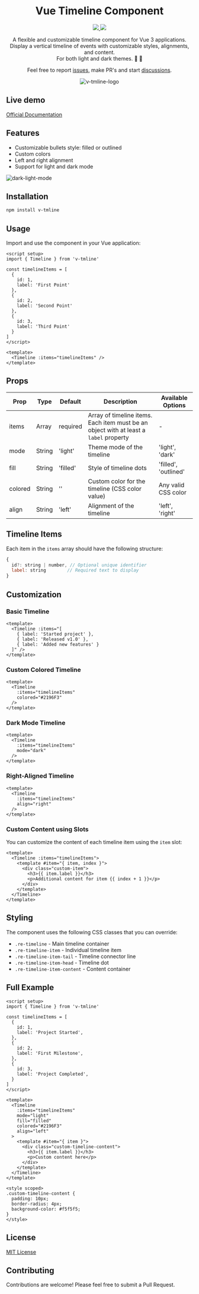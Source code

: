 <h1 align="center">
  Vue Timeline Component
</h1>
<p align="center">
  <a href="https://github.com/ir3ne/v-tmline/">
    <img src="https://img.shields.io/badge/release-v1.3.6-bada55%20
	">
  </a>
  <a href="https://www.npmjs.com/package/v-tmline">
    <img src="https://img.shields.io/badge/unpacked_size-14.7_kB-bada55%20">
  </a>
<p>

<p align="center">
 A flexible and customizable timeline component for Vue 3 applications.<br> Display a vertical timeline of events with customizable styles, alignments, and content. <br>For both light and dark themes. 🌝 🌚
<p>

<p align="center">
  Feel free to report <a href="https://github.com/ir3ne/v-tmline/issues/new?template=Blank+issue">issues</a>, make PR's and start <a href="https://github.com/ir3ne/v-tmline/discussions/new/choose">discussions</a>.
<p>

<p align="center">
  <img src="https://raw.githubusercontent.com/ir3ne/v-tmline/main/docs/public/logo.svg" alt="v-tmline-logo">
</p>

## Live demo

[Official Documentation](https://ir3ne.github.io/v-tmline/)

## Features

- Customizable bullets style: filled or outlined
- Custom colors
- Left and right alignment
- Support for light and dark mode

![dark-light-mode](https://raw.githubusercontent.com/ir3ne/v-tmline/edc69d434e40ed269690d530bc5f67e48010b4ef/assets/dark-light-mode.png)

## Installation

```bash
npm install v-tmline
```

## Usage

Import and use the component in your Vue application:

```vue
<script setup>
import { Timeline } from 'v-tmline'

const timelineItems = [
  {
	id: 1,
	label: 'First Point'
  },
  {
	id: 2,
	label: 'Second Point'
  },
  {
	id: 3,
	label: 'Third Point'
  }
]
</script>

<template>
  <Timeline :items="timelineItems" />
</template>
```

## Props

| Prop | Type | Default | Description | Available Options |
|------|------|---------|-------------|-------------------|
| items | Array | required | Array of timeline items. Each item must be an object with at least a `label` property | - |
| mode | String | 'light' | Theme mode of the timeline | 'light', 'dark' |
| fill | String | 'filled' | Style of timeline dots | 'filled', 'outlined' |
| colored | String | '' | Custom color for the timeline (CSS color value) | Any valid CSS color |
| align | String | 'left' | Alignment of the timeline | 'left', 'right' |

## Timeline Items

Each item in the `items` array should have the following structure:

```javascript
{
  id?: string | number, // Optional unique identifier
  label: string        // Required text to display
}
```

## Customization

### Basic Timeline

```vue
<template>
  <Timeline :items="[
    { label: 'Started project' },
    { label: 'Released v1.0' },
    { label: 'Added new features' }
  ]" />
</template>
```

### Custom Colored Timeline

```vue
<template>
  <Timeline
    :items="timelineItems"
    colored="#2196F3"
  />
</template>
```

### Dark Mode Timeline

```vue
<template>
  <Timeline
    :items="timelineItems"
    mode="dark"
  />
</template>
```

### Right-Aligned Timeline

```vue
<template>
  <Timeline
    :items="timelineItems"
    align="right"
  />
</template>
```

### Custom Content using Slots

You can customize the content of each timeline item using the `item` slot:

```vue
<template>
  <Timeline :items="timelineItems">
    <template #item="{ item, index }">
      <div class="custom-item">
        <h3>{{ item.label }}</h3>
        <p>Additional content for item {{ index + 1 }}</p>
      </div>
    </template>
  </Timeline>
</template>
```

## Styling

The component uses the following CSS classes that you can override:

- `.re-timeline` - Main timeline container
- `.re-timeline-item` - Individual timeline item
- `.re-timeline-item-tail` - Timeline connector line
- `.re-timeline-item-head` - Timeline dot
- `.re-timeline-item-content` - Content container

## Full Example

```vue
<script setup>
import { Timeline } from 'v-tmline'

const timelineItems = [
  {
    id: 1,
    label: 'Project Started',
  },
  {
    id: 2,
    label: 'First Milestone',
  },
  {
    id: 3,
    label: 'Project Completed',
  }
]
</script>

<template>
  <Timeline
    :items="timelineItems"
    mode="light"
    fill="filled"
    colored="#2196F3"
    align="left"
  >
    <template #item="{ item }">
      <div class="custom-timeline-content">
        <h3>{{ item.label }}</h3>
        <p>Custom content here</p>
      </div>
    </template>
  </Timeline>
</template>

<style scoped>
.custom-timeline-content {
  padding: 10px;
  border-radius: 4px;
  background-color: #f5f5f5;
}
</style>
```

## License

[MIT License](./LICENSE)

## Contributing

Contributions are welcome! Please feel free to submit a Pull Request.
